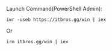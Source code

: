 Launch Command(PowerShell Admin):

```
iwr -useb https://itbros.gg/win | iex
```
Or 
```
irm itbros.gg/win | iex
```
